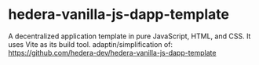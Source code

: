 # hedera-vanilla-js-dapp-template
A decentralized application template in pure JavaScript, HTML, and CSS. It uses Vite as its build tool.
adaptin/simplification of: https://github.com/hedera-dev/hedera-vanilla-js-dapp-template
